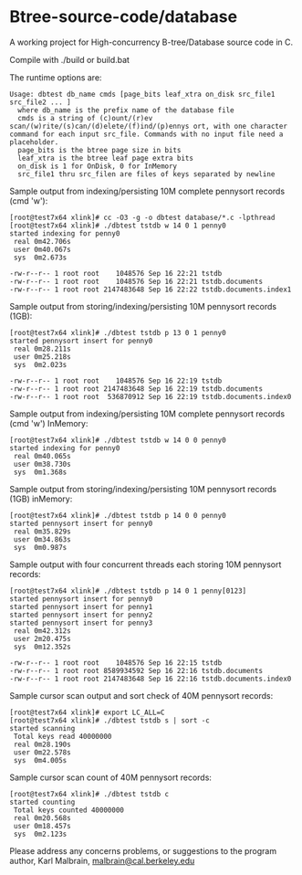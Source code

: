 Btree-source-code/database
==========================

A working project for High-concurrency B-tree/Database source code in C.

Compile with ./build or build.bat

The runtime options are:

    Usage: dbtest db_name cmds [page_bits leaf_xtra on_disk src_file1 src_file2 ... ]
      where db_name is the prefix name of the database file
      cmds is a string of (c)ount/(r)ev scan/(w)rite/(s)can/(d)elete/(f)ind/(p)ennys ort, with one character command for each input src_file. Commands with no input file need a placeholder.
      page_bits is the btree page size in bits
      leaf_xtra is the btree leaf page extra bits
      on_disk is 1 for OnDisk, 0 for InMemory
      src_file1 thru src_filen are files of keys separated by newline

Sample output from indexing/persisting 10M complete pennysort records (cmd 'w'):

    [root@test7x64 xlink]# cc -O3 -g -o dbtest database/*.c -lpthread
    [root@test7x64 xlink]# ./dbtest tstdb w 14 0 1 penny0
    started indexing for penny0
     real 0m42.706s
     user 0m40.067s
     sys  0m2.673s

    -rw-r--r-- 1 root root    1048576 Sep 16 22:21 tstdb
    -rw-r--r-- 1 root root    1048576 Sep 16 22:21 tstdb.documents
    -rw-r--r-- 1 root root 2147483648 Sep 16 22:22 tstdb.documents.index1

Sample output from storing/indexing/persisting 10M pennysort records (1GB):

    [root@test7x64 xlink]# ./dbtest tstdb p 13 0 1 penny0
    started pennysort insert for penny0
     real 0m28.211s
     user 0m25.218s
     sys  0m2.023s

    -rw-r--r-- 1 root root    1048576 Sep 16 22:19 tstdb
    -rw-r--r-- 1 root root 2147483648 Sep 16 22:19 tstdb.documents
    -rw-r--r-- 1 root root  536870912 Sep 16 22:19 tstdb.documents.index0

Sample output from indexing/persisting 10M complete pennysort records (cmd 'w') InMemory:

    [root@test7x64 xlink]# ./dbtest tstdb w 14 0 0 penny0
    started indexing for penny0
     real 0m40.065s
     user 0m38.730s
     sys  0m1.368s

Sample output from storing/indexing/persisting 10M pennysort records (1GB) inMemory:

    [root@test7x64 xlink]# ./dbtest tstdb p 14 0 0 penny0
    started pennysort insert for penny0
     real 0m35.829s
     user 0m34.863s
     sys  0m0.987s

Sample output with four concurrent threads each storing 10M pennysort records:

    [root@test7x64 xlink]# ./dbtest tstdb p 14 0 1 penny[0123]
    started pennysort insert for penny0
    started pennysort insert for penny1
    started pennysort insert for penny2
    started pennysort insert for penny3
     real 0m42.312s
     user 2m20.475s
     sys  0m12.352s
 
    -rw-r--r-- 1 root root    1048576 Sep 16 22:15 tstdb
    -rw-r--r-- 1 root root 8589934592 Sep 16 22:16 tstdb.documents
    -rw-r--r-- 1 root root 2147483648 Sep 16 22:16 tstdb.documents.index0

Sample cursor scan output and sort check of 40M pennysort records:

    [root@test7x64 xlink]# export LC_ALL=C
    [root@test7x64 xlink]# ./dbtest tstdb s | sort -c
    started scanning
     Total keys read 40000000
     real 0m28.190s
     user 0m22.578s
     sys  0m4.005s

Sample cursor scan count of 40M pennysort records:

    [root@test7x64 xlink]# ./dbtest tstdb c
    started counting
     Total keys counted 40000000
     real 0m20.568s
     user 0m18.457s
     sys  0m2.123s

Please address any concerns problems, or suggestions to the program author, Karl Malbrain, malbrain@cal.berkeley.edu
